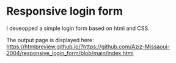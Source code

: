 # Responsive login form
I deveopped a simple login form based on html and CSS.

The output page is displayed here: <br>
https://htmlpreview.github.io/?https://github.com/Aziz-Missaoui-2004/responsive_login_form/blob/main/index.html
